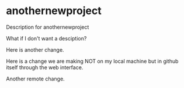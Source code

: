 # anothernewproject
Description for anothernewproject

What if I don't want a desciption?

Here is another change.

Here is a change we are making NOT on my local machine but in github itself through the web interface.

Another remote change.
